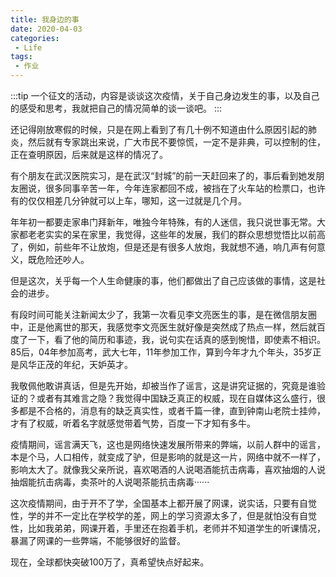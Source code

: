 ```yaml
---
title: 我身边的事
date: 2020-04-03
categories:
 - Life
tags:
 - 作业
---
```


:::tip
一个征文的活动，内容是谈谈这次疫情，关于自己身边发生的事，以及自己的感受和思考，我就把自己的情况简单的谈一谈吧。
:::

<!-- more -->

还记得刚放寒假的时候，只是在网上看到了有几十例不知道由什么原因引起的肺炎，然后就有专家跳出来说，广大市民不要惊慌，一定不是非典，可以控制的住，正在查明原因，后来就是这样的情况了。

有个朋友在武汉医院实习，是在武汉“封城”的前一天赶回来了的，事后看到她发朋友圈说，很多同事辛苦一年，今年连家都回不成，被挡在了火车站的检票口，也许有的仅仅相差几分钟就可以上车，哪知，这一过就是几个月。

年年初一都要走家串门拜新年，唯独今年特殊，有的人迷信，我只说世事无常。大家都老老实实的呆在家里，我觉得，这些年的发展，我们的群众思想觉悟比以前高了，例如，前些年不让放炮，但是还是有很多人放炮，我就想不通，响几声有何意义，既危险还吵人。

但是这次，关乎每一个人生命健康的事，他们都做出了自己应该做的事情，这是社会的进步。

有段时间可能关注新闻太少了，我第一次看见李文亮医生的事，是在微信朋友圈中，正是他离世的那天，我感觉李文亮医生就好像是突然成了热点一样，然后就百度了一下，看了他的简历和事迹，我，说句实在话真的感到惋惜，即使素不相识。85后，04年参加高考，武大七年，11年参加工作，算到今年才九个年头，35岁正是风华正茂的年纪，天妒英才。

我敬佩他敢讲真话，但是先开始，却被当作了谣言，这是讲究证据的，究竟是谁验证的？或者有其难言之隐？我觉得中国缺乏真正的权威，现在自媒体这么盛行，很多都是不合格的，消息有的缺乏真实性，或者千篇一律，直到钟南山老院士挂帅，才有了权威，听着名字就感觉带着气势，百度一下才知有多牛。

疫情期间，谣言满天飞，这也是网络快速发展所带来的弊端，以前人群中的谣言，本是个马，人口相传，就变成了驴，但是影响的就是这一片，网络中就不一样了，影响太大了。就像我父亲所说，喜欢喝酒的人说喝酒能抗击病毒，喜欢抽烟的人说抽烟能抗击病毒，卖茶叶的人说喝茶能抗击病毒······

这次疫情期间，由于开不了学，全国基本上都开展了网课，说实话，只要有自觉性，学的并不一定比在学校学的差，网上的学习资源太多了，但是就怕没有自觉性，比如我弟弟，网课开着，手里还在抱着手机，老师并不知道学生的听课情况，暴漏了网课的一些弊端，不能够很好的监督。

现在，全球都快突破100万了，真希望快点好起来。